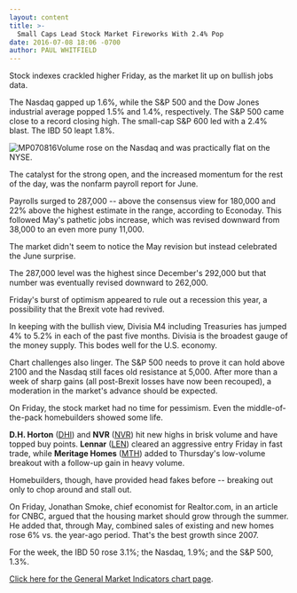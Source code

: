 ```yaml
---
layout: content
title: >-
  Small Caps Lead Stock Market Fireworks With 2.4% Pop
date: 2016-07-08 18:06 -0700
author: PAUL WHITFIELD
---
```






Stock indexes crackled higher Friday, as the market lit up on bullish jobs data.


The Nasdaq gapped up 1.6%, while the S&P 500 and the Dow Jones industrial average popped 1.5% and 1.4%, respectively. The S&P 500 came close to a record closing high. The small-cap S&P 600 led with a 2.4% blast. The IBD 50 leapt 1.8%.


![MP070816](https://www.investors.com/wp-content/uploads/2016/07/MP070816-168x300.jpg)Volume rose on the Nasdaq and was practically flat on the NYSE.


The catalyst for the strong open, and the increased momentum for the rest of the day, was the nonfarm payroll report for June.


Payrolls surged to 287,000 -- above the consensus view for 180,000 and 22% above the highest estimate in the range, according to Econoday. This followed May's pathetic jobs increase, which was revised downward from 38,000 to an even more puny 11,000.


The market didn't seem to notice the May revision but instead celebrated the June surprise.


The 287,000 level was the highest since December's 292,000 but that number was eventually revised downward to 262,000.


Friday's burst of optimism appeared to rule out a recession this year, a possibility that the Brexit vote had revived.


In keeping with the bullish view, Divisia M4 including Treasuries has jumped 4% to 5.2% in each of the past five months. Divisia is the broadest gauge of the money supply. This bodes well for the U.S. economy.


Chart challenges also linger. The S&P 500 needs to prove it can hold above 2100 and the Nasdaq still faces old resistance at 5,000. After more than a week of sharp gains (all post-Brexit losses have now been recouped), a moderation in the market's advance should be expected.


On Friday, the stock market had no time for pessimism. Even the middle-of-the-pack homebuilders showed some life.


**D.H. Horton** ([DHI](https://research.investors.com/quote.aspx?symbol=DHI)) and **NVR** ([NVR](https://research.investors.com/quote.aspx?symbol=NVR)) hit new highs in brisk volume and have topped buy points. **Lennar** ([LEN](https://research.investors.com/quote.aspx?symbol=LEN)) cleared an aggressive entry Friday in fast trade, while **Meritage Homes** ([MTH](https://research.investors.com/quote.aspx?symbol=MTH)) added to Thursday's low-volume breakout with a follow-up gain in heavy volume.


Homebuilders, though, have provided head fakes before -- breaking out only to chop around and stall out.


On Friday, Jonathan Smoke, chief economist for Realtor.com, in an article for CNBC, argued that the housing market should grow through the summer. He added that, through May, combined sales of existing and new homes rose 6% vs. the year-ago period. That's the best growth since 2007.


For the week, the IBD 50 rose 3.1%; the Nasdaq, 1.9%; and the S&P 500, 1.3%.


[Click here for the General Market Indicators chart page](https://www.investors.com/wp-content/uploads/2016/07/071116GMI.pdf).




